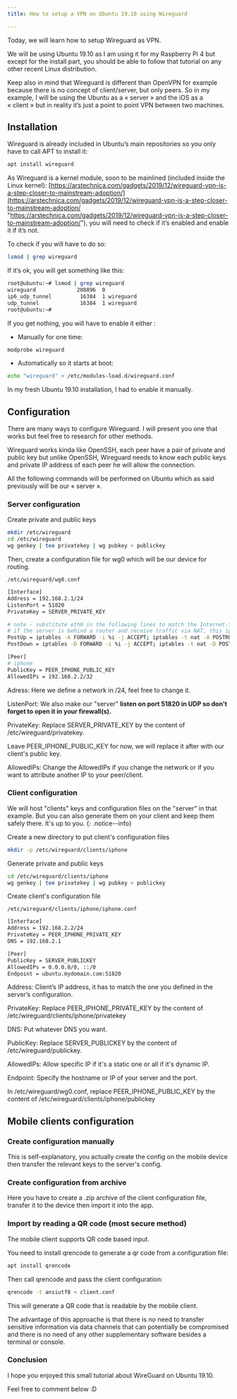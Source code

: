 ```yaml
---
title: How to setup a VPN on Ubuntu 19.10 using Wireguard

---
```

Today, we will learn how to setup Wireguard as VPN.

We will be using Ubuntu 19.10 as I am using it for my Raspberry Pi 4 but except for the install part, you should be able to follow that tutorial on any other recent Linux distribution.

Keep also in mind that Wireguard is different than OpenVPN for example because there is no concept of client/server, but only peers. So in my example, I will be using the Ubuntu as a « server » and the iOS as a « client » but in reality it’s just a point to point VPN between two machines.

## Installation

Wireguard is already included in Ubuntu’s main repositories so you only have to call APT to install it:

```bash
apt install wireguard
```

As Wireguard is a kernel module, soon to be mainlined (included inside the Linux kernel): [https://arstechnica.com/gadgets/2019/12/wireguard-vpn-is-a-step-closer-to-mainstream-adoption/](https://arstechnica.com/gadgets/2019/12/wireguard-vpn-is-a-step-closer-to-mainstream-adoption/ "https://arstechnica.com/gadgets/2019/12/wireguard-vpn-is-a-step-closer-to-mainstream-adoption/"), you will need to check if it’s enabled and enable it if it’s not.

To check if you will have to do so:

```bash
lsmod | grep wireguard
```

If it’s ok, you will get something like this:

```bash
root@ubuntu:~# lsmod | grep wireguard
wireguard             208896  0
ip6_udp_tunnel         16384  1 wireguard
udp_tunnel             16384  1 wireguard
root@ubuntu:~#
```

If you get nothing, you will have to enable it either :

* Manually for one time:

```bash
modprobe wireguard
```

* Automatically so it starts at boot:

```bash
echo "wireguard" > /etc/modules-load.d/wireguard.conf
```

In my fresh Ubuntu 19.10 installation, I had to enable it manually.

## Configuration

There are many ways to configure Wireguard. I will present you one that works but feel free to research for other methods.

Wireguard works kinda like OpenSSH, each peer have a pair of private and public key but  unlike OpenSSH, Wireguard needs to know each public keys and private IP address of each peer he will allow the connection.

All the following commands will be performed on Ubuntu which as said previously will be our « server ».

### Server configuration

Create private and public keys

```bash
mkdir /etc/wireguard
cd /etc/wireguard
wg genkey | tee privatekey | wg pubkey > publickey
```

Then, create a configuration file for wg0 which will be our device for routing.

    /etc/wireguard/wg0.conf

```bash
[Interface]
Address = 192.168.2.1/24
ListenPort = 51820
PrivateKey = SERVER_PRIVATE_KEY

# note - substitute eth0 in the following lines to match the Internet-facing interface
# if the server is behind a router and receive traffic via NAT, this iptables rules are not needed
PostUp = iptables -A FORWARD -i %i -j ACCEPT; iptables -t nat -A POSTROUTING -o eth0 -j MASQUERADE
PostDown = iptables -D FORWARD -i %i -j ACCEPT; iptables -t nat -D POSTROUTING -o eth0 -j MASQUERADE

[Peer]
# iphone
PublicKey = PEER_IPHONE_PUBLIC_KEY
AllowedIPs = 192.168.2.2/32
```

Adress: Here we define a network in /24, feel free to change it.

ListenPort: We also make our "server" **listen on port 51820 in UDP so don't forget to open it in your firewall(s).**

PrivateKey: Replace SERVER_PRIVATE_KEY by the content of /etc/wireguard/privatekey.

Leave PEER_IPHONE_PUBLIC_KEY for now, we will replace it after with our client's public key.

AllowedIPs: Change the AllowedIPs if you change the network or if you want to attribute another IP to your peer/client.

### Client configuration

We will host "clients" keys and configuration files on the "server" in that example. But you can also generate them on your client and keep them safely there. It's up to you. {: .notice--info}

Create a new directory to put client's configuration files

```bash
mkdir -p /etc/wireguard/clients/iphone
```

Generate private and public keys

```bash
cd /etc/wireguard/clients/iphone
wg genkey | tee privatekey | wg pubkey > publickey
```

Create client's configuration file

    /etc/wireguard/clients/iphone/iphone.conf

```bash
[Interface]
Address = 192.168.2.2/24
PrivateKey = PEER_IPHONE_PRIVATE_KEY
DNS = 192.168.2.1

[Peer]
PublicKey = SERVER_PUBLICKEY
AllowedIPs = 0.0.0.0/0, ::/0
Endpoint = ubuntu.mydomain.com:51820
```

Address: Client’s IP address, it has to match the one you defined in the server’s configuration.

PrivateKey: Replace PEER_IPHONE_PRIVATE_KEY by the content of /etc/wireguard/clients/iphone/privatekey

DNS: Put whatever DNS you want.

PublicKey: Replace SERVER_PUBLICKEY by the content of /etc/wireguard/publickey.

AllowedIPs: Allow specific IP if it's a static one or all if it's dynamic IP.

Endpoint: Specify the hostname or IP of your server and the port.

In /etc/wireguard/wg0.conf, replace PEER_IPHONE_PUBLIC_KEY by the content of /etc/wireguard/clients/iphone/publickey

## Mobile clients configuration

### Create configuration manually

This is self-explanatory, you actually create the config on the mobile device then transfer the relevant keys to the server's config.

### Create configuration from archive

Here you have to create a .zip archive of the client configuration file, transfer it to the device then import it into the app.

### Import by reading a QR code (most secure method)

The mobile client supports QR code based input.

You need to install qrencode to generate a qr code from a configuration file:

```bash
apt install qrencode
```

Then call qrencode and pass the client configuration:

```bash
qrencode -t ansiutf8 < client.conf
```

This will generate a QR code that is readable by the mobile client.

The advantage of this approache is that there is no need to transfer sensitive information via data channels that can potentially be compromised and there is no need of any other supplementary software besides a terminal or console.

### Conclusion

I hope you enjoyed this small tutorial about WireGuard on Ubuntu 19.10.

Feel free to comment below :D